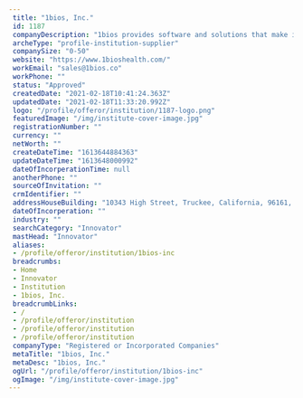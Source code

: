 ```yaml
--- 
 title: "1bios, Inc." 
 id: 1187 
 companyDescription: "1bios provides software and solutions that make it easy for group practices and care teams to deliver virtual health programs that generate new revenue and improve health outcomes. Our company operates according to core values as follows:\n\n* Affordable: for any provider or payer organization.\n \n* Fast: Can be deployed in weeks, not years.\n \n* Simple: Easy to use for consumers and care professionals on any computer or smartphone.\n \n* Effective: At helping improve consumer health status and customer economics.\n \n* Open: Integration with electronic health record, claims to process, and other systems.\n \n* Complementary: Helping care providers and consumers achieve more while spending less." 
 archeType: "profile-institution-supplier" 
 companySize: "0-50"  
 website: "https://www.1bioshealth.com/" 
 workEmail: "sales@1bios.co" 
 workPhone: "" 
 status: "Approved" 
 createdDate: "2021-02-18T10:41:24.363Z" 
 updatedDate: "2021-02-18T11:33:20.992Z" 
 logo: "/profile/offeror/institution/1187-logo.png" 
 featuredImage: "/img/institute-cover-image.jpg" 
 registrationNumber: "" 
 currency: "" 
 netWorth: ""  
 createDateTime: "1613644884363"  
 updateDateTime: "1613648000992"  
 dateOfIncorperationTime: null 
 anotherPhone: "" 
 sourceOfInvitation: "" 
 crmIdentifier: "" 
 addressHouseBuilding: "10343 High Street, Truckee, California, 96161, US" 
 dateOfIncorperation: "" 
 industry: "" 
 searchCategory: "Innovator" 
 mastHead: "Innovator" 
 aliases: 
 - /profile/offeror/institution/1bios-inc  
 breadcrumbs: 
 - Home
 - Innovator
 - Institution
 - 1bios, Inc.  
 breadcrumbLinks: 
 - /
 - /profile/offeror/institution
 - /profile/offeror/institution
 - /profile/offeror/institution  
 companyType: "Registered or Incorporated Companies" 
 metaTitle: "1bios, Inc." 
 metaDesc: "1bios, Inc." 
 ogUrl: "/profile/offeror/institution/1bios-inc" 
 ogImage: "/img/institute-cover-image.jpg"
---
```


